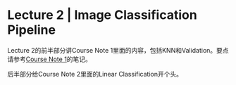 Lecture 2 | Image Classification Pipeline
===
Lecture 2的前半部分讲Course Note 1里面的内容，包括KNN和Validation。要点请参考[Course Note 1](https://github.com/FortiLeiZhang/cs231n/blob/master/document/Course%20Note%201.md)的笔记。

后半部分给Course Note 2里面的Linear Classification开个头。
